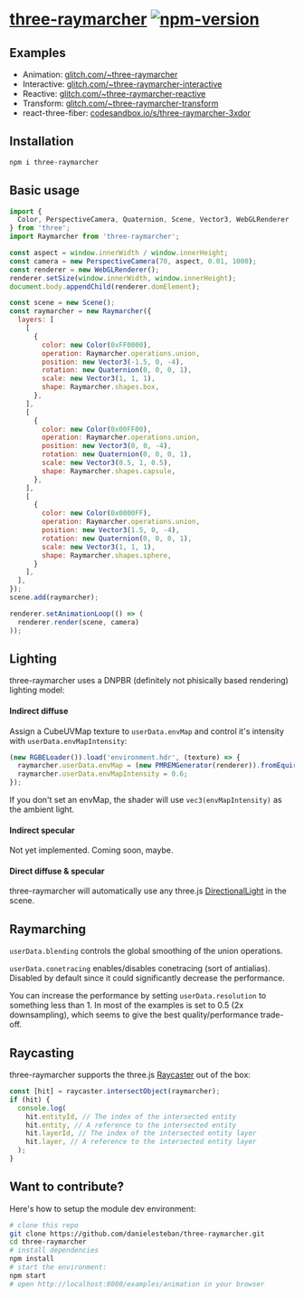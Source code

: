 [three-raymarcher](https://github.com/danielesteban/three-raymarcher)
[![npm-version](https://img.shields.io/npm/v/three-raymarcher.svg)](https://www.npmjs.com/package/three-raymarcher)
==

## Examples

 * Animation: [glitch.com/~three-raymarcher](https://glitch.com/edit/#!/three-raymarcher)
 * Interactive: [glitch.com/~three-raymarcher-interactive](https://glitch.com/edit/#!/three-raymarcher-interactive)
 * Reactive: [glitch.com/~three-raymarcher-reactive](https://glitch.com/edit/#!/three-raymarcher-reactive)
 * Transform: [glitch.com/~three-raymarcher-transform](https://glitch.com/edit/#!/three-raymarcher-transform)
 * react-three-fiber: [codesandbox.io/s/three-raymarcher-3xdor](https://codesandbox.io/s/three-raymarcher-3xdor)

## Installation

```bash
npm i three-raymarcher
```

## Basic usage

```js
import {
  Color, PerspectiveCamera, Quaternion, Scene, Vector3, WebGLRenderer
} from 'three';
import Raymarcher from 'three-raymarcher';

const aspect = window.innerWidth / window.innerHeight;
const camera = new PerspectiveCamera(70, aspect, 0.01, 1000);
const renderer = new WebGLRenderer();
renderer.setSize(window.innerWidth, window.innerHeight);
document.body.appendChild(renderer.domElement);

const scene = new Scene();
const raymarcher = new Raymarcher({
  layers: [
    [
      {
        color: new Color(0xFF0000),
        operation: Raymarcher.operations.union,
        position: new Vector3(-1.5, 0, -4),
        rotation: new Quaternion(0, 0, 0, 1),
        scale: new Vector3(1, 1, 1),
        shape: Raymarcher.shapes.box,
      },
    ],
    [
      {
        color: new Color(0x00FF00),
        operation: Raymarcher.operations.union,
        position: new Vector3(0, 0, -4),
        rotation: new Quaternion(0, 0, 0, 1),
        scale: new Vector3(0.5, 1, 0.5),
        shape: Raymarcher.shapes.capsule,
      },
    ],
    [
      {
        color: new Color(0x0000FF),
        operation: Raymarcher.operations.union,
        position: new Vector3(1.5, 0, -4),
        rotation: new Quaternion(0, 0, 0, 1),
        scale: new Vector3(1, 1, 1),
        shape: Raymarcher.shapes.sphere,
      }
    ],
  ],
});
scene.add(raymarcher);

renderer.setAnimationLoop(() => (
  renderer.render(scene, camera)
));
```

## Lighting

three-raymarcher uses a DNPBR (definitely not phisically based rendering) lighting model:

#### Indirect diffuse

Assign a CubeUVMap texture to `userData.envMap` and control it's intensity with `userData.envMapIntensity`:

```js
(new RGBELoader()).load('environment.hdr', (texture) => {
  raymarcher.userData.envMap = (new PMREMGenerator(renderer)).fromEquirectangular(texture).texture;
  raymarcher.userData.envMapIntensity = 0.6;
});
```

If you don't set an envMap, the shader will use `vec3(envMapIntensity)` as the ambient light.

#### Indirect specular

Not yet implemented. Coming soon, maybe.

#### Direct diffuse & specular

three-raymarcher will automatically use any three.js [DirectionalLight](https://threejs.org/docs/api/en/lights/DirectionalLight) in the scene.

## Raymarching

`userData.blending` controls the global smoothing of the union operations.

`userData.conetracing` enables/disables conetracing (sort of antialias). Disabled by default since it could significantly decrease the performance.

You can increase the performance by setting `userData.resolution` to something less than 1. In most of the examples is set to 0.5 (2x downsampling), which seems to give the best quality/performance trade-off.

## Raycasting

three-raymarcher supports the three.js [Raycaster](https://threejs.org/docs/api/en/core/Raycaster) out of the box:

```js
const [hit] = raycaster.intersectObject(raymarcher);
if (hit) {
  console.log(
    hit.entityId, // The index of the intersected entity
    hit.entity, // A reference to the intersected entity
    hit.layerId, // The index of the intersected entity layer
    hit.layer, // A reference to the intersected entity layer
  );
}
```

## Want to contribute?

Here's how to setup the module dev environment:

```bash
# clone this repo
git clone https://github.com/danielesteban/three-raymarcher.git
cd three-raymarcher
# install dependencies
npm install
# start the environment:
npm start
# open http://localhost:8080/examples/animation in your browser
```
